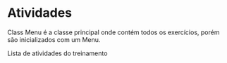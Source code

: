 # Atividades
Class Menu é a classe principal onde contém todos os exercícios, porém são inicializados com um Menu.

Lista de atividades do treinamento
